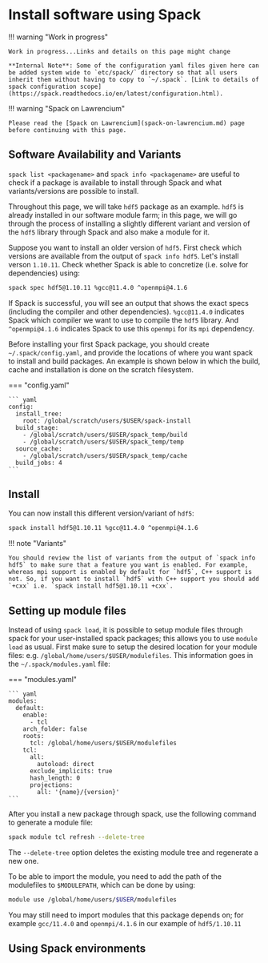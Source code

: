 # Install software using Spack

!!! warning "Work in progress"

    Work in progress...Links and details on this page might change

    **Internal Note**: Some of the configuration yaml files given here can be added system wide to `etc/spack/` directory so that all users inherit them without having to copy to `~/.spack`. [Link to details of spack configuration scope](https://spack.readthedocs.io/en/latest/configuration.html).

!!! warning "Spack on Lawrencium"

    Please read the [Spack on Lawrencium](spack-on-lawrencium.md) page before continuing with this page.

## Software Availability and Variants

`spack list <packagename>` and `spack info <packagename>` are useful to check if a package is available to install through Spack and what variants/versions are possible to install.

Throughout this page, we will take `hdf5` package as an example. `hdf5` is already installed in our software module farm; in this page, we will go through the process of installing a slightly different variant and version of the `hdf5` library through Spack and also make a module for it.

Suppose you want to install an older version of `hdf5`. First check which versions are available from the output of `spack info hdf5`. Let's install verson `1.10.11`. Check whether Spack is able to concretize (i.e. solve for dependencies) using:

``` bash
spack spec hdf5@1.10.11 %gcc@11.4.0 ^openmpi@4.1.6
```

If Spack is successful, you will see an output that shows the exact specs (including the compiler and other dependencies). `%gcc@11.4.0` indicates Spack which compiler we want to use to compile the `hdf5` library. And `^openmpi@4.1.6` indicates Spack to use this `openmpi` for its `mpi` dependency.

Before installing your first Spack package, you should create `~/.spack/config.yaml`, and provide the locations of where you want spack to install and build packages. An example is shown below in which the build, cache and installation is done on the scratch filesystem.

=== "config.yaml"

    ``` yaml
    config:
      install_tree:
        root: /global/scratch/users/$USER/spack-install
      build_stage:
        - /global/scratch/users/$USER/spack_temp/build
        - /global/scratch/users/$USER/spack_temp/temp
      source_cache:
        - /global/scratch/users/$USER/spack_temp/cache
      build_jobs: 4
    ```


## Install 

You can now install this different version/variant of `hdf5`:

``` bash
spack install hdf5@1.10.11 %gcc@11.4.0 ^openmpi@4.1.6
```

!!! note "Variants"

    You should review the list of variants from the output of `spack info hdf5` to make sure that a feature you want is enabled. For example, whereas mpi support is enabled by default for `hdf5`, C++ support is not. So, if you want to install `hdf5` with C++ support you should add `+cxx` i.e. `spack install hdf5@1.10.11 +cxx`.

## Setting up module files

Instead of using `spack load`, it is possible to setup module files through spack for your user-installed spack packages; this allows you to use `module load` as usual. First make sure to setup the desired location for your module files: e.g. `/global/home/users/$USER/modulefiles`. This information goes in the `~/.spack/modules.yaml` file:

=== "modules.yaml"

    ``` yaml
    modules:
      default:
        enable:
          - tcl
        arch_folder: false
        roots:
          tcl: /global/home/users/$USER/modulefiles
        tcl:
          all:
            autoload: direct
          exclude_implicits: true
          hash_length: 0
          projections:
            all: '{name}/{version}'
    ```

After you install a new package through spack, use the following command to generate a module file:

``` bash
spack module tcl refresh --delete-tree
```

The `--delete-tree` option deletes the existing module tree and regenerate a new one.


To be able to import the module, you need to add the path of the modulefiles to `$MODULEPATH`, which can be done by using:

``` bash
module use /global/home/users/$USER/modulefiles
```

You may still need to import modules that this package depends on; for example `gcc/11.4.0` and `openmpi/4.1.6` in our example of `hdf5/1.10.11`

## Using Spack environments
